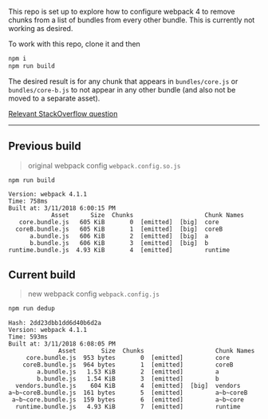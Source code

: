 This repo is set up to explore how to configure webpack 4 to remove chunks from
a list of bundles from every other bundle. This is currently not working as
desired.

To work with this repo, clone it and then

```sh
npm i
npm run build
```

The desired result is for any chunk that appears in `bundles/core.js` or
`bundles/core-b.js` to not appear in any other bundle (and also not be moved to
a separate asset).

[Relevant StackOverflow question](https://stackoverflow.com/questions/49163684/how-to-configure-webpack-4-to-prevent-chunks-from-list-of-entry-points-appearing)

----

## Previous build
> original webpack config `webpack.config.so.js`

```bash
npm run build
```

```
Version: webpack 4.1.1
Time: 758ms
Built at: 3/11/2018 6:00:15 PM
            Asset      Size  Chunks                    Chunk Names
   core.bundle.js   605 KiB       0  [emitted]  [big]  core
  coreB.bundle.js   605 KiB       1  [emitted]  [big]  coreB
      a.bundle.js   606 KiB       2  [emitted]  [big]  a
      b.bundle.js   606 KiB       3  [emitted]  [big]  b
runtime.bundle.js  4.93 KiB       4  [emitted]         runtime
```

## Current build
> new webpack config `webpack.config.js`

```bash
npm run dedup
```

```
Hash: 2dd23dbb1dd6d40b6d2a
Version: webpack 4.1.1
Time: 593ms
Built at: 3/11/2018 6:08:05 PM
              Asset       Size  Chunks                    Chunk Names
     core.bundle.js  953 bytes       0  [emitted]         core
    coreB.bundle.js  964 bytes       1  [emitted]         coreB
        a.bundle.js   1.53 KiB       2  [emitted]         a
        b.bundle.js   1.54 KiB       3  [emitted]         b
  vendors.bundle.js    604 KiB       4  [emitted]  [big]  vendors
a~b~coreB.bundle.js  161 bytes       5  [emitted]         a~b~coreB
 a~b~core.bundle.js  159 bytes       6  [emitted]         a~b~core
  runtime.bundle.js   4.93 KiB       7  [emitted]         runtime
```
